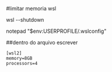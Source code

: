 #limitar memoria wsl

wsl --shutdown

notepad "$env:USERPROFILE/.wslconfig"

##dentro do arquivo escrever 

```
[wsl2]
memory=8GB
processors=4
```